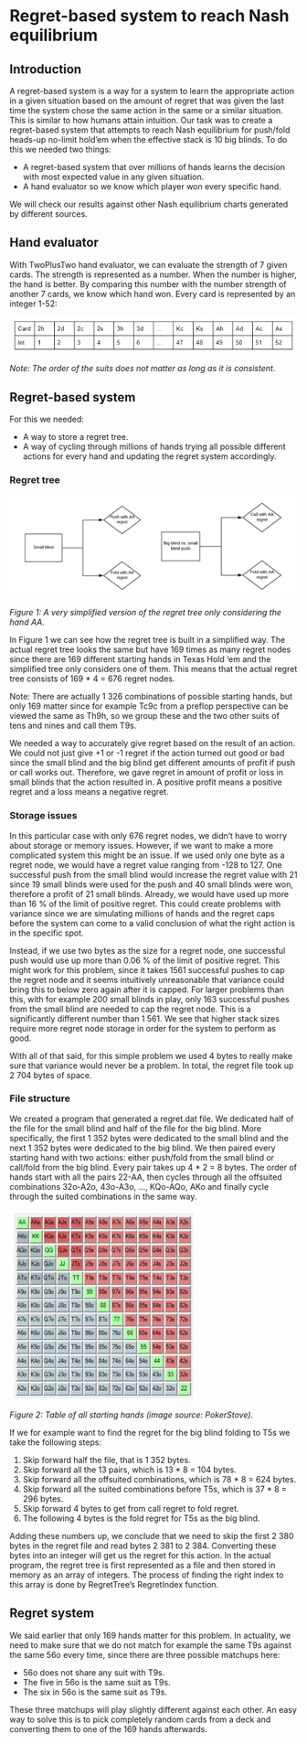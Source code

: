 # Regret-based system to reach Nash equilibrium  
## Introduction
A regret-based system is a way for a system to learn the appropriate action in a given situation based on the amount of regret that was given the last time the system chose the same action in the same or a similar situation. This is similar to how humans attain intuition.
Our task was to create a regret-based system that attempts to reach Nash equilibrium for push/fold heads-up no-limit hold’em when the effective stack is 10 big blinds. To do this we needed two things:

* A regret-based system that over millions of hands learns the decision with most expected value in any given situation.
* A hand evaluator so we know which player won every specific hand.

We will check our results against other Nash equilibrium charts generated by different sources.
## Hand evaluator
With TwoPlusTwo hand evaluator, we can evaluate the strength of 7 given cards. The strength is represented as a number. When the number is higher, the hand is better. By comparing this number with the number strength of another 7 cards, we know which hand won.
Every card is represented by an integer 1-52:


![card table](img/table.png)

*Note: The order of the suits does not matter as long as it is consistent.*

## Regret-based system
For this we needed:

* A way to store a regret tree.
* A way of cycling through millions of hands trying all possible different actions for every hand and updating the regret system accordingly.

### Regret tree
![regret tree](img/tree.png)

*Figure 1: A very simplified version of the regret tree only considering the hand AA.*

In Figure 1 we can see how the regret tree is built in a simplified way. The actual regret tree looks the same but have 169 times as many regret nodes since there are 169 different starting hands in Texas Hold ‘em and the simplified tree only considers one of them. This means that the actual regret tree consists of 169 * 4 = 676 regret nodes.

Note: There are actually 1 326 combinations of possible starting hands, but only 169 matter since for example Tc9c from a preflop perspective can be viewed the same as Th9h, so we group these and the two other suits of tens and nines and call them T9s.

We needed a way to accurately give regret based on the result of an action. We could not just give +1 or -1 regret if the action turned out good or bad since the small blind and the big blind get different amounts of profit if push or call works out. Therefore, we gave regret in amount of profit or loss in small blinds that the action resulted in. A positive profit means a positive regret and a loss means a negative regret.

### Storage issues
In this particular case with only 676 regret nodes, we didn’t have to worry about storage or memory issues. However, if we want to make a more complicated system this might be an issue. If we used only one byte as a regret node, we would have a regret value ranging from -128 to 127. One successful push from the small blind would increase the regret value with 21 since 19 small blinds were used for the push and 40 small blinds were won, therefore a profit of 21 small blinds. Already, we would have used up more than 16 % of the limit of positive regret. This could create problems with variance since we are simulating millions of hands and the regret caps before the system can come to a valid conclusion of what the right action is in the specific spot.

Instead, if we use two bytes as the size for a regret node, one successful push would use up more than 0.06 % of the limit of positive regret. This might work for this problem, since it takes 1561 successful pushes to cap the regret node and it seems intuitively unreasonable that variance could bring this to below zero again after it is capped. For larger problems than this, with for example 200 small blinds in play, only 163 successful pushes from the small blind are needed to cap the regret node. This is a significantly different number than 1 561. We see that higher stack sizes require more regret node storage in order for the system to perform as good.

With all of that said, for this simple problem we used 4 bytes to really make sure that variance would never be a problem. In total, the regret file took up 2 704 bytes of space.

### File structure
We created a program that generated a regret.dat file. We dedicated half of the file for the small blind and half of the file for the big blind. More specifically, the first 1 352 bytes were dedicated to the small blind and the next 1 352 bytes were dedicated to the big blind. We then paired every starting hand with two actions: either push/fold from the small blind or call/fold from the big blind. Every pair takes up 4 * 2 = 8 bytes. The order of hands start with all the pairs 22-AA, then cycles through all the offsuited combinations 32o-A2o, 43o-A3o, …, KQo-AQo, AKo and finally cycle through the suited combinations in the same way.

![preflop hands](img/preflop_hands.png)

*Figure 2: Table of all starting hands (image source: PokerStove).*

If we for example want to find the regret for the big blind folding to T5s we take the following steps:
1. Skip forward half the file, that is 1 352 bytes.
2. Skip forward all the 13 pairs, which is 13 * 8 = 104 bytes.
3. Skip forward all the offsuited combinations, which is 78 * 8 = 624 bytes.
4. Skip forward all the suited combinations before T5s, which is 37 * 8 = 296 bytes.
5. Skip forward 4 bytes to get from call regret to fold regret.
6. The following 4 bytes is the fold regret for T5s as the big blind.

Adding these numbers up, we conclude that we need to skip the first 2 380 bytes in the regret file and read bytes 2 381 to 2 384. Converting these bytes into an integer will get us the regret for this action. In the actual program, the regret tree is first represented as a file and then stored in memory as an array of integers. The process of finding the right index to this array is done by RegretTree’s RegretIndex function.

## Regret system
We said earlier that only 169 hands matter for this problem. In actuality, we need to make sure that we do not match for example the same T9s against the same 56o every time, since there are three possible matchups here:
* 56o does not share any suit with T9s.
* The five in 56o is the same suit as T9s.
* The six in 56o is the same suit as T9s.

These three matchups will play slightly different against each other. An easy way to solve this is to pick completely random cards from a deck and converting them to one of the 169 hands afterwards.
